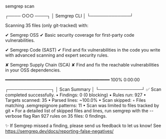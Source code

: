 semgrep scan

┌──── ○○○ ────┐
│ Semgrep CLI │
└─────────────┘


Scanning 35 files (only git-tracked) with:

✔ Semgrep OSS
  ✔ Basic security coverage for first-party code vulnerabilities.

✔ Semgrep Code (SAST)
  ✔ Find and fix vulnerabilities in the code you write with advanced scanning and expert security rules.

✘ Semgrep Supply Chain (SCA)
  ✘ Find and fix the reachable vulnerabilities in your OSS dependencies.

  ━━━━━━━━━━━━━━━━━━━━━━━━━━━━━━━━━━━━━━━━ 100% 0:00:00


┌──────────────┐
│ Scan Summary │
└──────────────┘
✅ Scan completed successfully.
 • Findings: 0 (0 blocking)
 • Rules run: 927
 • Targets scanned: 35
 • Parsed lines: ~100.0%
 • Scan skipped:
   ◦ Files matching .semgrepignore patterns: 11
 • Scan was limited to files tracked by git
 • For a detailed list of skipped files and lines, run semgrep with the --verbose flag
Ran 927 rules on 35 files: 0 findings.

✨ If Semgrep missed a finding, please send us feedback to let us know!
   See https://semgrep.dev/docs/reporting-false-negatives/

